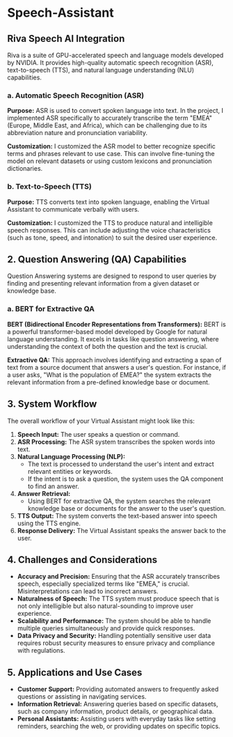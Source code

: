 # Speech-Assistant

## Riva Speech AI Integration

Riva is a suite of GPU-accelerated speech and language models developed by NVIDIA. It provides high-quality automatic speech recognition (ASR), text-to-speech (TTS), and natural language understanding (NLU) capabilities.

### a. Automatic Speech Recognition (ASR)

**Purpose:** ASR is used to convert spoken language into text. In the project, I implemented ASR specifically to accurately transcribe the term "EMEA" (Europe, Middle East, and Africa), which can be challenging due to its abbreviation nature and pronunciation variability.

**Customization:** I  customized the ASR model to better recognize specific terms and phrases relevant to  use case. This can involve fine-tuning the model on relevant datasets or using custom lexicons and pronunciation dictionaries.

### b. Text-to-Speech (TTS)

**Purpose:** TTS converts text into spoken language, enabling the Virtual Assistant to communicate verbally with users.

**Customization:** I customized the TTS to produce natural and intelligible speech responses. This can include adjusting the voice characteristics (such as tone, speed, and intonation) to suit the desired user experience.

## 2. Question Answering (QA) Capabilities

Question Answering systems are designed to respond to user queries by finding and presenting relevant information from a given dataset or knowledge base.

### a. BERT for Extractive QA

**BERT (Bidirectional Encoder Representations from Transformers):** BERT is a powerful transformer-based model developed by Google for natural language understanding. It excels in tasks like question answering, where understanding the context of both the question and the text is crucial.

**Extractive QA:** This approach involves identifying and extracting a span of text from a source document that answers a user's question. For instance, if a user asks, "What is the population of EMEA?" the system extracts the relevant information from a pre-defined knowledge base or document.

## 3. System Workflow

The overall workflow of your Virtual Assistant might look like this:

1. **Speech Input:** The user speaks a question or command.
2. **ASR Processing:** The ASR system transcribes the spoken words into text.
3. **Natural Language Processing (NLP):**
   - The text is processed to understand the user's intent and extract relevant entities or keywords.
   - If the intent is to ask a question, the system uses the QA component to find an answer.
4. **Answer Retrieval:**
   - Using BERT for extractive QA, the system searches the relevant knowledge base or documents for the answer to the user's question.
5. **TTS Output:** The system converts the text-based answer into speech using the TTS engine.
6. **Response Delivery:** The Virtual Assistant speaks the answer back to the user.

## 4. Challenges and Considerations

- **Accuracy and Precision:** Ensuring that the ASR accurately transcribes speech, especially specialized terms like "EMEA," is crucial. Misinterpretations can lead to incorrect answers.
- **Naturalness of Speech:** The TTS system must produce speech that is not only intelligible but also natural-sounding to improve user experience.
- **Scalability and Performance:** The system should be able to handle multiple queries simultaneously and provide quick responses.
- **Data Privacy and Security:** Handling potentially sensitive user data requires robust security measures to ensure privacy and compliance with regulations.

## 5. Applications and Use Cases

- **Customer Support:** Providing automated answers to frequently asked questions or assisting in navigating services.
- **Information Retrieval:** Answering queries based on specific datasets, such as company information, product details, or geographical data.
- **Personal Assistants:** Assisting users with everyday tasks like setting reminders, searching the web, or providing updates on specific topics.
